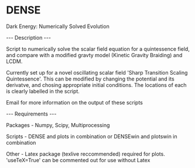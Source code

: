 # DENSE
Dark Energy: Numerically Solved Evolution

--- Description ---

Script to numerically solve the scalar field equation for a quintessence field, and compare with a modified gravty model (Kinetic Gravity Braiding) and LCDM.

Currently set up for a novel oscillating scalar field 'Sharp Transition Scaling Quintessence'. This can be modified by changing the potential and its derivatve, and chosing appropriate initial conditions. The locations of each is clearly labelled in the script.

Email for more information on the output of these scripts

--- Requirements ---

Packages - Numpy, Scipy, Multiprocessing

Scripts - DENSE and plots in combination or DENSEwin and plotswin in combination

Other - Latex package (texlive reccommended) required for plots. 'useTeX=True' can be commented out for use without Latex
